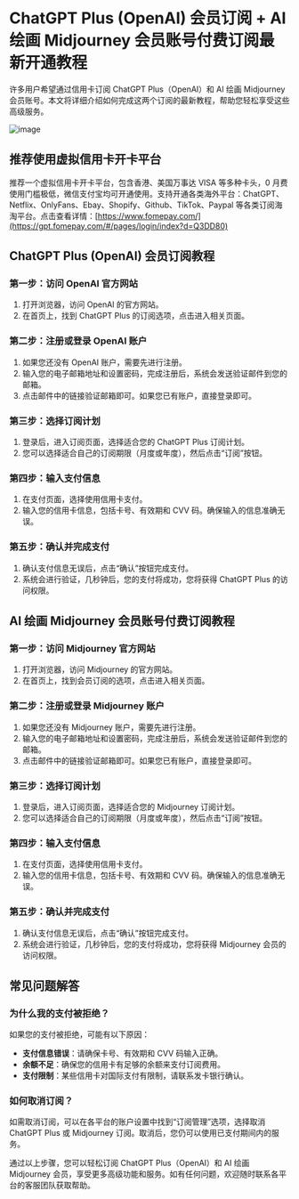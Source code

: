 # ChatGPT Plus (OpenAI) 会员订阅 + AI 绘画 Midjourney 会员账号付费订阅最新开通教程

许多用户希望通过信用卡订阅 ChatGPT Plus（OpenAI）和 AI 绘画 Midjourney 会员账号。本文将详细介绍如何完成这两个订阅的最新教程，帮助您轻松享受这些高级服务。

![image](https://github.com/kouzhaob/fngpdc/assets/169777606/7bb8a6c3-7b84-4a42-87d4-a32228bccb77)

## 推荐使用虚拟信用卡开卡平台

推荐一个虚拟信用卡开卡平台，包含香港、美国万事达 VISA 等多种卡头，0 月费使用门槛极低，微信支付宝均可开通使用。支持开通各类海外平台：ChatGPT、Netflix、OnlyFans、Ebay、Shopify、Github、TikTok、Paypal 等各类订阅海淘平台。点击查看详情：[https://www.fomepay.com/](https://gpt.fomepay.com/#/pages/login/index?d=Q3DD80)

## ChatGPT Plus (OpenAI) 会员订阅教程

### 第一步：访问 OpenAI 官方网站

1. 打开浏览器，访问 OpenAI 的官方网站。
2. 在首页上，找到 ChatGPT Plus 的订阅选项，点击进入相关页面。

### 第二步：注册或登录 OpenAI 账户

1. 如果您还没有 OpenAI 账户，需要先进行注册。
2. 输入您的电子邮箱地址和设置密码，完成注册后，系统会发送验证邮件到您的邮箱。
3. 点击邮件中的链接验证邮箱即可。如果您已有账户，直接登录即可。

### 第三步：选择订阅计划

1. 登录后，进入订阅页面，选择适合您的 ChatGPT Plus 订阅计划。
2. 您可以选择适合自己的订阅期限（月度或年度），然后点击“订阅”按钮。

### 第四步：输入支付信息

1. 在支付页面，选择使用信用卡支付。
2. 输入您的信用卡信息，包括卡号、有效期和 CVV 码。确保输入的信息准确无误。

### 第五步：确认并完成支付

1. 确认支付信息无误后，点击“确认”按钮完成支付。
2. 系统会进行验证，几秒钟后，您的支付将成功，您将获得 ChatGPT Plus 的访问权限。

## AI 绘画 Midjourney 会员账号付费订阅教程

### 第一步：访问 Midjourney 官方网站

1. 打开浏览器，访问 Midjourney 的官方网站。
2. 在首页上，找到会员订阅的选项，点击进入相关页面。

### 第二步：注册或登录 Midjourney 账户

1. 如果您还没有 Midjourney 账户，需要先进行注册。
2. 输入您的电子邮箱地址和设置密码，完成注册后，系统会发送验证邮件到您的邮箱。
3. 点击邮件中的链接验证邮箱即可。如果您已有账户，直接登录即可。

### 第三步：选择订阅计划

1. 登录后，进入订阅页面，选择适合您的 Midjourney 订阅计划。
2. 您可以选择适合自己的订阅期限（月度或年度），然后点击“订阅”按钮。

### 第四步：输入支付信息

1. 在支付页面，选择使用信用卡支付。
2. 输入您的信用卡信息，包括卡号、有效期和 CVV 码。确保输入的信息准确无误。

### 第五步：确认并完成支付

1. 确认支付信息无误后，点击“确认”按钮完成支付。
2. 系统会进行验证，几秒钟后，您的支付将成功，您将获得 Midjourney 会员的访问权限。

## 常见问题解答

### 为什么我的支付被拒绝？

如果您的支付被拒绝，可能有以下原因：
- **支付信息错误**：请确保卡号、有效期和 CVV 码输入正确。
- **余额不足**：确保您的信用卡有足够的余额来支付订阅费用。
- **支付限制**：某些信用卡对国际支付有限制，请联系发卡银行确认。

### 如何取消订阅？

如需取消订阅，可以在各平台的账户设置中找到“订阅管理”选项，选择取消 ChatGPT Plus 或 Midjourney 订阅。取消后，您仍可以使用已支付期间内的服务。

通过以上步骤，您可以轻松订阅 ChatGPT Plus（OpenAI）和 AI 绘画 Midjourney 会员，享受更多高级功能和服务。如有任何问题，欢迎随时联系各平台的客服团队获取帮助。
